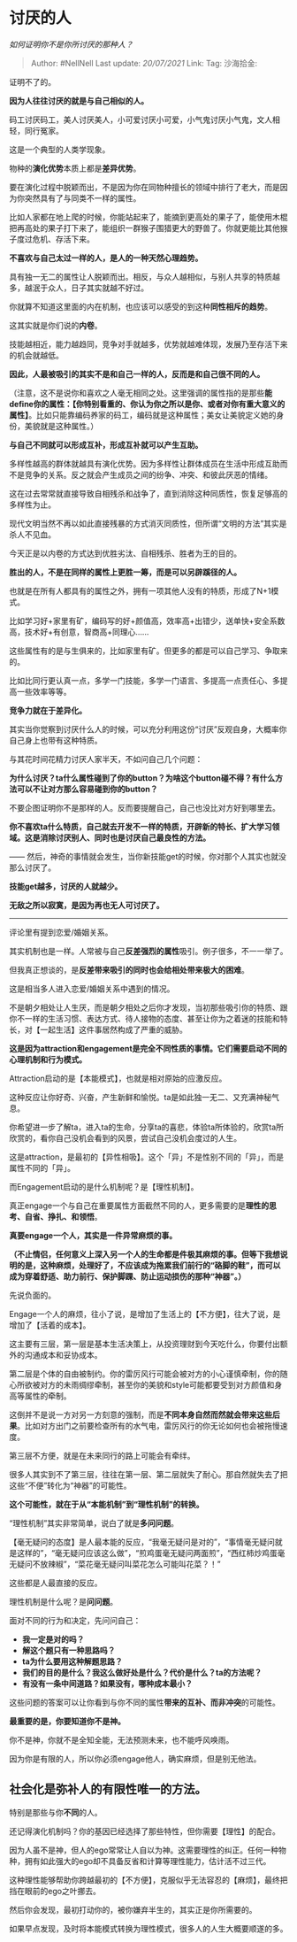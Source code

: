 # 讨厌的人
*如何证明你不是你所讨厌的那种人？*

> Author: #NellNell
> Last update: *20/07/2021*
> Link:
> Tag:
> 沙海拾金:

证明不了的。

**因为人往往讨厌的就是与自己相似的人。**

码工讨厌码工，美人讨厌美人，小可爱讨厌小可爱，小气鬼讨厌小气鬼，文人相轻，同行冤家。

这是一个典型的人类学现象。

物种的**演化优势**本质上都是**差异优势**。

要在演化过程中脱颖而出，不是因为你在同物种擅长的领域中排行了老大，而是因为你突然具有了与同类不一样的属性。

比如人家都在地上爬的时候，你能站起来了，能摘到更高处的果子了，能使用木棍把再高处的果子打下来了，能组织一群猴子围猎更大的野兽了。你就更能比其他猴子度过危机、存活下来。

**不喜欢与自己太过一样的人，是人的一种天然心理趋势。**

具有独一无二的属性让人脱颖而出。相反，与众人越相似，与别人共享的特质越多，越泯于众人，日子其实就越不好过。

你就算不知道这里面的内在机制，也应该可以感受的到这种**同性相斥的趋势**。

这其实就是你们说的**内卷**。

技能越相近，能力越趋同，竞争对手就越多，优势就越难体现，发展乃至存活下来的机会就越低。

**因此，人最被吸引的其实不是和自己一样的人，反而是和自己很不同的人。**

（注意，这不是说你和喜欢之人毫无相同之处。这里强调的属性指的是那些**能define你的属性：【你特别看重的、你认为你之所以是你、或者对你有重大意义的属性】**。比如只能靠编码养家的码工，编码就是这种属性；美女让美貌定义她的身份，美貌就是这种属性。）

**与自己不同就可以形成互补，形成互补就可以产生互助。**

多样性越高的群体就越具有演化优势。因为多样性让群体成员在生活中形成互助而不是竞争的关系。反之就会产生成员之间的纷争、冲突、和彼此厌恶的情绪。

这在过去常常就直接导致自相残杀和战争了，直到消除这种同质性，恢复足够高的多样性为止。

现代文明当然不再以如此直接残暴的方式消灭同质性，但所谓“文明的方法”其实是杀人不见血。

今天正是以内卷的方式达到优胜劣汰、自相残杀、胜者为王的目的。

**胜出的人，不是在同样的属性上更胜一筹，而是可以另辟蹊径的人。**

也就是在所有人都具有的属性之外，拥有一项其他人没有的特质，形成了N+1模式。

比如学习好+家里有矿，编码写的好+颜值高，效率高+出错少，送单快+安全系数高，技术好+有创意，智商高+同理心……

这些属性有的是与生俱来的，比如家里有矿。但更多的都是可以自己学习、争取来的。

比如比同行更认真一点，多学一门技能，多学一门语言、多提高一点责任心、多提高一些效率等等。

**竞争力就在于差异化。**

其实当你觉察到讨厌什么人的时候，可以充分利用这份“讨厌”反观自身，大概率你自己身上也带有这种特质。

与其花时间花精力讨厌人家半天，不如问自己几个问题：

**为什么讨厌？ta什么属性碰到了你的button？为啥这个button碰不得？有什么方法可以不让对方那么容易碰到你的button？**

不要企图证明你不是那样的人。反而要提醒自己，自己也没比对方好到哪里去。

**你不喜欢ta什么特质，自己就去开发不一样的特质，开辟新的特长、扩大学习领域。这是消除讨厌别人、同时也是讨厌自己最良性的方法。**

—— 然后，神奇的事情就会发生，当你新技能get的时候，你对那个人其实也就没那么讨厌了。

**技能get越多，讨厌的人就越少。**

**无敌之所以寂寞，是因为再也无人可讨厌了。**

---

评论里有提到恋爱/婚姻关系。

其实机制也是一样。人常被与自己**反差强烈的属性**吸引。例子很多，不一一举了。

但我真正想谈的，是**反差带来吸引的同时也会给相处带来极大的困难**。

这是相当多人进入恋爱/婚姻关系中遇到的情况。

不是朝夕相处让人生厌，而是朝夕相处之后你才发现，当初那些吸引你的特质、跟你不一样的生活习惯、表达方式、待人接物的态度、甚至让你为之着迷的技能和特长，对【一起生活】这件事居然构成了严重的威胁。

**这是因为attraction和engagement是完全不同性质的事情。它们需要启动不同的心理机制和行为模式。**

Attraction启动的是【本能模式】，也就是相对原始的应激反应。

这种反应让你好奇、兴奋，产生新鲜和愉悦。ta是如此独一无二、又充满神秘气息。

你希望进一步了解ta，进入ta的生命，分享ta的喜悲，体验ta所体验的，欣赏ta所欣赏的，看你自己没机会看到的风景，尝试自己没机会度过的人生。

这是attraction，是最初的【异性相吸】。这个「异」不是性别不同的「异」，而是属性不同的「异」。

而Engagement启动的是什么机制呢？是【理性机制】。

真正engage一个与自己在重要属性方面截然不同的人，更多需要的是**理性的思考、自省、挣扎、和领悟**。

**真要engage一个人，其实是一件异常麻烦的事。**

**（不止情侣，任何意义上深入另一个人的生命都是件极其麻烦的事。但等下我想说明的是，这种麻烦，处理好了，不应该成为拖累我们前行的“硌脚的鞋”，而可以成为穿着舒适、助力前行、保护脚踝、防止运动损伤的那种“神器”。）**

先说负面的。

Engage一个人的麻烦，往小了说，是增加了生活上的【不方便】，往大了说，是增加了【活着的成本】。

这主要有三层，第一层是基本生活决策上，从投资理财到今天吃什么，你要付出额外的沟通成本和妥协成本。

第二层是个体的自由被制约。你的雷厉风行可能会被对方的小心谨慎牵制，你的随心所欲被对方的未雨绸缪牵制，甚至你的美貌和style可能都要受到对方颜值和身高等属性的牵制。

这倒并不是说一方对另一方刻意的强制，而是**不同本身自然而然就会带来这些后果**。比如对方出门之前要检查所有的水气电，雷厉风行的你无论如何也会被拖慢速度。

第三层不方便，就是在未来同行的路上可能会有牵绊。

很多人其实到不了第三层，往往在第一层、第二层就失了耐心。那自然就失去了把这些“不便”转化为“神器”的可能性。

**这个可能性，就在于从“本能机制”到“理性机制”的转换。**

“理性机制”其实非常简单，说白了就是**多问问题**。

【毫无疑问的态度】是人最本能的反应，“我毫无疑问是对的”，“事情毫无疑问就是这样的”，“毫无疑问应该这么做”，“煎鸡蛋毫无疑问两面煎”，“西红柿炒鸡蛋毫无疑问不放辣椒”，“菜花毫无疑问叫菜花怎么可能叫花菜？！”

这些都是人最直接的反应。

理性机制是什么呢？是**问问题**。

面对不同的行为和决定，先问问自己：

-   **我一定是对的吗？**
-   **解这个题只有一种思路吗？**
-   **ta为什么要用这种解题思路？**
-   **我们的目的是什么？我这么做好处是什么？代价是什么？ta的方法呢？**
-   **有没有一条中间道路？如果没有，哪种成本最小？**

这些问题的答案可以让你看到与你不同的属性**带来的互补、而非冲突**的可能性。

**最重要的是，你要知道你不是神。**

你不是神，你就不是全知全能，无法预测未来，也不能呼风唤雨。

因为你是有限的人，所以你必须engage他人，确实麻烦，但是别无他法。

## 社会化是弥补人的有限性唯一的方法。

特别是那些与你**不同**的人。

还记得演化机制吗？你的基因已经选择了那些特性，但你需要【理性】的配合。

因为人虽不是神，但人的ego常常让人自以为神。这需要理性的纠正。任何一种物种，拥有如此强大的ego却不具备反省和计算等理性能力，估计活不过三代。

这种理性能够帮助你跨越最初的【不方便】，克服似乎无法容忍的【麻烦】，最终把挡在眼前的ego之叶挪去。

然后你会发现，最初打动你的，被你嫌弃半生的，其实正是你所需要的。

如果早点发现，及时将本能模式转换为理性模式，很多人的人生大概要顺遂的多。

